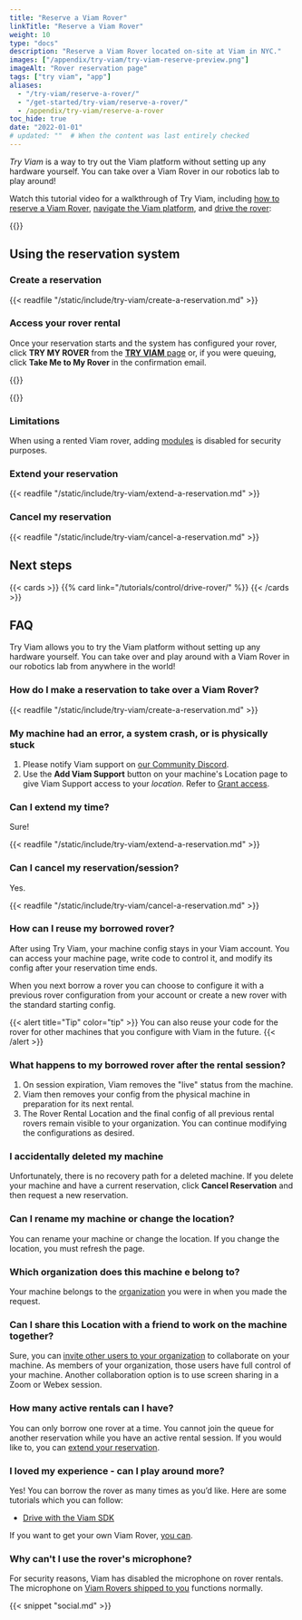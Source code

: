 ```yaml
---
title: "Reserve a Viam Rover"
linkTitle: "Reserve a Viam Rover"
weight: 10
type: "docs"
description: "Reserve a Viam Rover located on-site at Viam in NYC."
images: ["/appendix/try-viam/try-viam-reserve-preview.png"]
imageAlt: "Rover reservation page"
tags: ["try viam", "app"]
aliases:
  - "/try-viam/reserve-a-rover/"
  - "/get-started/try-viam/reserve-a-rover/"
  - /appendix/try-viam/reserve-a-rover
toc_hide: true
date: "2022-01-01"
# updated: ""  # When the content was last entirely checked
---
```


_Try Viam_ is a way to try out the Viam platform without setting up any hardware yourself.
You can take over a Viam Rover in our robotics lab to play around!

Watch this tutorial video for a walkthrough of Try Viam, including [how to reserve a Viam Rover](#using-the-reservation-system), [navigate the Viam platform](/operate/), and [drive the rover](/operate/reference/components/base/wheeled/#test-the-base):

{{<youtube embed_url="https://www.youtube-nocookie.com/embed/YYpZ9CVDwMU" max-width="600px">}}

## Using the reservation system

### Create a reservation

{{< readfile "/static/include/try-viam/create-a-reservation.md" >}}

### Access your rover rental

Once your reservation starts and the system has configured your rover, click **TRY MY ROVER** from the [**TRY VIAM** page](https://app.viam.com/try) or, if you were queuing, click **Take Me to My Rover** in the confirmation email.

{{<gif webm_src="/appendix/try-viam/rover-reservation.webm" mp4_src="/appendix/try-viam/rover-reservation.mp4" alt="Rover reservation management page" max-width="1000px">}}

{{<imgproc src="appendix/try-viam/navigation-bar.png" resize="800x" alt="Navigation bar of the Viam app with the Viam Rover time remaining indicator.">}}

### Limitations

When using a rented Viam rover, adding [modules](/registry/) is disabled for security purposes.

### Extend your reservation

{{< readfile "/static/include/try-viam/extend-a-reservation.md" >}}

### Cancel my reservation

{{< readfile "/static/include/try-viam/cancel-a-reservation.md" >}}

## Next steps

{{< cards >}}
{{% card link="/tutorials/control/drive-rover/" %}}
{{< /cards >}}

## FAQ

Try Viam allows you to try the Viam platform without setting up any hardware yourself.
You can take over and play around with a Viam Rover in our robotics lab from anywhere in the world!

### How do I make a reservation to take over a Viam Rover?

{{< readfile "/static/include/try-viam/create-a-reservation.md" >}}

### My machine had an error, a system crash, or is physically stuck

1. Please notify Viam support on [our Community Discord](https://discord.gg/viam).
2. Use the **Add Viam Support** button on your machine's Location page to give Viam Support access to your _location_.
   Refer to [Grant access](/manage/manage/access/#grant-access).

### Can I extend my time?

Sure!

{{< readfile "/static/include/try-viam/extend-a-reservation.md" >}}

### Can I cancel my reservation/session?

Yes.

{{< readfile "/static/include/try-viam/cancel-a-reservation.md" >}}

### How can I reuse my borrowed rover?

After using Try Viam, your machine config stays in your Viam account.
You can access your machine page, write code to control it, and modify its config after your reservation time ends.

When you next borrow a rover you can choose to configure it with a previous rover configuration from your account or create a new rover with the standard starting config.

{{< alert title="Tip" color="tip" >}}
You can also reuse your code for the rover for other machines that you configure with Viam in the future.
{{< /alert >}}

### What happens to my borrowed rover after the rental session?

1. On session expiration, Viam removes the "live" status from the machine.
2. Viam then removes your config from the physical machine in preparation for its next rental.
3. The Rover Rental Location and the final config of all previous rental rovers remain visible to your organization.
   You can continue modifying the configurations as desired.

### I accidentally deleted my machine

Unfortunately, there is no recovery path for a deleted machine.
If you delete your machine and have a current reservation, click **Cancel Reservation** and then request a new reservation.

### Can I rename my machine or change the location?

You can rename your machine or change the location.
If you change the location, you must refresh the page.

### Which organization does this machine e belong to?

Your machine belongs to the [organization](/cloud/organizations/) you were in when you made the request.

### Can I share this Location with a friend to work on the machine together?

Sure, you can [invite other users to your organization](/manage/manage/access/#grant-access) to collaborate on your machine.
As members of your organization, those users have full control of your machine.
Another collaboration option is to use screen sharing in a Zoom or Webex session.

### How many active rentals can I have?

You can only borrow one rover at a time.
You cannot join the queue for another reservation while you have an active rental session.
If you would like to, you can [extend your reservation](/dev/reference/try-viam/reserve-a-rover/#extend-your-reservation).

### I loved my experience - can I play around more?

Yes! You can borrow the rover as many times as you’d like.
Here are some tutorials which you can follow:

- [Drive with the Viam SDK](/tutorials/control/drive-rover/)

If you want to get your own Viam Rover, [you can](https://viam.com/resources/rover).

### Why can't I use the rover's microphone?

For security reasons, Viam has disabled the microphone on rover rentals.
The microphone on [Viam Rovers shipped to you](/dev/reference/try-viam/rover-resources/) functions normally.

{{< snippet "social.md" >}}
